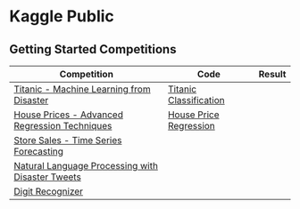 # Kaggle Public

## Getting Started Competitions

Competition  | Code  | Result 
---  | --- | --- 
[Titanic - Machine Learning from Disaster](https://www.kaggle.com/competitions/titanic)  | [Titanic Classification](https://github.com/levimjoseph/kaggle-public/blob/main/titanic-classification.ipynb) | |
[House Prices - Advanced Regression Techniques](https://www.kaggle.com/competitions/house-prices-advanced-regression-techniques) | [House Price Regression](https://github.com/levimjoseph/kaggle-public/blob/main/house-prices-regression.ipynb) | |
[Store Sales - Time Series Forecasting](https://www.kaggle.com/competitions/store-sales-time-series-forecasting) | | |
[Natural Language Processing with Disaster Tweets](https://www.kaggle.com/competitions/nlp-getting-started) | | |
[Digit Recognizer](https://www.kaggle.com/competitions/digit-recognizer) | | |
